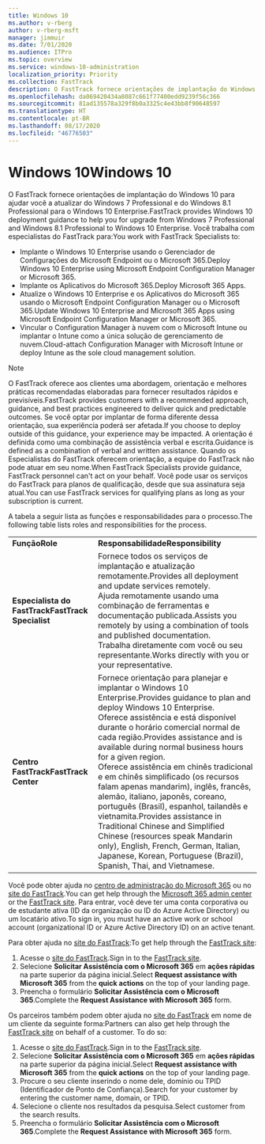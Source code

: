 ```yaml
---
title: Windows 10
ms.author: v-rberg
author: v-rberg-msft
manager: jimmuir
ms.date: 7/01/2020
ms.audience: ITPro
ms.topic: overview
ms.service: windows-10-administration
localization_priority: Priority
ms.collection: FastTrack
description: O FastTrack fornece orientações de implantação do Windows 10 para ajudar você a atualizar do Windows 7 Professional e do Windows 8.1 Professional para o Windows 10 Enterprise.
ms.openlocfilehash: da069420434a8087c661f77400edd9239f56c366
ms.sourcegitcommit: 81ad135578a329f8b0a3325c4e43bb8f90648597
ms.translationtype: HT
ms.contentlocale: pt-BR
ms.lasthandoff: 08/17/2020
ms.locfileid: "46776503"
---
```

# <a name="windows-10"></a><span data-ttu-id="faffb-103">Windows 10</span><span class="sxs-lookup"><span data-stu-id="faffb-103">Windows 10</span></span>

<span data-ttu-id="faffb-104">O FastTrack fornece orientações de implantação do Windows 10 para ajudar você a atualizar do Windows 7 Professional e do Windows 8.1 Professional para o Windows 10 Enterprise.</span><span class="sxs-lookup"><span data-stu-id="faffb-104">FastTrack provides Windows 10 deployment guidance to help you for upgrade from Windows 7 Professional and Windows 8.1 Professional to Windows 10 Enterprise.</span></span> <span data-ttu-id="faffb-105">Você trabalha com especialistas do FastTrack para:</span><span class="sxs-lookup"><span data-stu-id="faffb-105">You work with FastTrack Specialists to:</span></span>

- <span data-ttu-id="faffb-106">Implante o Windows 10 Enterprise usando o Gerenciador de Configurações do Microsoft Endpoint ou o Microsoft 365.</span><span class="sxs-lookup"><span data-stu-id="faffb-106">Deploy Windows 10 Enterprise using Microsoft Endpoint Configuration Manager or Microsoft 365.</span></span>
- <span data-ttu-id="faffb-107">Implante os Aplicativos do Microsoft 365.</span><span class="sxs-lookup"><span data-stu-id="faffb-107">Deploy Microsoft 365 Apps.</span></span> 
- <span data-ttu-id="faffb-108">Atualize o Windows 10 Enterprise e os Aplicativos do Microsoft 365 usando o Microsoft Endpoint Configuration Manager ou o Microsoft 365.</span><span class="sxs-lookup"><span data-stu-id="faffb-108">Update Windows 10 Enterprise and Microsoft 365 Apps using Microsoft Endpoint Configuration Manager or Microsoft 365.</span></span>
- <span data-ttu-id="faffb-109">Vincular o Configuration Manager à nuvem com o Microsoft Intune ou implantar o Intune como a única solução de gerenciamento de nuvem.</span><span class="sxs-lookup"><span data-stu-id="faffb-109">Cloud-attach Configuration Manager with Microsoft Intune or deploy Intune as the sole cloud management solution.</span></span>
  
> [!NOTE]
> <span data-ttu-id="faffb-110">O FastTrack oferece aos clientes uma abordagem, orientação e melhores práticas recomendadas elaboradas para fornecer resultados rápidos e previsíveis.</span><span class="sxs-lookup"><span data-stu-id="faffb-110">FastTrack provides customers with a recommended approach, guidance, and best practices engineered to deliver quick and predictable outcomes.</span></span> <span data-ttu-id="faffb-111">Se você optar por implantar de forma diferente dessa orientação, sua experiência poderá ser afetada.</span><span class="sxs-lookup"><span data-stu-id="faffb-111">If you choose to deploy outside of this guidance, your experience may be impacted.</span></span> <span data-ttu-id="faffb-112">A orientação é definida como uma combinação de assistência verbal e escrita.</span><span class="sxs-lookup"><span data-stu-id="faffb-112">Guidance is defined as a combination of verbal and written assistance.</span></span> <span data-ttu-id="faffb-113">Quando os Especialistas do FastTrack oferecem orientação, a equipe do FastTrack não pode atuar em seu nome.</span><span class="sxs-lookup"><span data-stu-id="faffb-113">When FastTrack Specialists provide guidance, FastTrack personnel can't act on your behalf.</span></span> <span data-ttu-id="faffb-114">Você pode usar os serviços do FastTrack para planos de qualificação, desde que sua assinatura seja atual.</span><span class="sxs-lookup"><span data-stu-id="faffb-114">You can use FastTrack services for qualifying plans as long as your subscription is current.</span></span>  
    
<span data-ttu-id="faffb-115">A tabela a seguir lista as funções e responsabilidades para o processo.</span><span class="sxs-lookup"><span data-stu-id="faffb-115">The following table lists roles and responsibilities for the process.</span></span>

|||
|:-----|:-----|
|<span data-ttu-id="faffb-116">**Função**</span><span class="sxs-lookup"><span data-stu-id="faffb-116">**Role**</span></span> <br/> |<span data-ttu-id="faffb-117">**Responsabilidade**</span><span class="sxs-lookup"><span data-stu-id="faffb-117">**Responsibility**</span></span> <br/> |
|<span data-ttu-id="faffb-118">**Especialista do FastTrack**</span><span class="sxs-lookup"><span data-stu-id="faffb-118">**FastTrack Specialist**</span></span> <br/> |<span data-ttu-id="faffb-119">Fornece todos os serviços de implantação e atualização remotamente.</span><span class="sxs-lookup"><span data-stu-id="faffb-119">Provides all deployment and update services remotely.</span></span>  <br/> <span data-ttu-id="faffb-120">Ajuda remotamente usando uma combinação de ferramentas e documentação publicada.</span><span class="sxs-lookup"><span data-stu-id="faffb-120">Assists you remotely by using a combination of tools and published documentation.</span></span> <br/> <span data-ttu-id="faffb-121">Trabalha diretamente com você ou seu representante.</span><span class="sxs-lookup"><span data-stu-id="faffb-121">Works directly with you or your representative.</span></span>|
|<span data-ttu-id="faffb-122">**Centro FastTrack**</span><span class="sxs-lookup"><span data-stu-id="faffb-122">**FastTrack Center**</span></span>  <br/> |<span data-ttu-id="faffb-123">Fornece orientação para planejar e implantar o Windows 10 Enterprise.</span><span class="sxs-lookup"><span data-stu-id="faffb-123">Provides guidance to plan and deploy Windows 10 Enterprise.</span></span>   <br/> <span data-ttu-id="faffb-124">Oferece assistência e está disponível durante o horário comercial normal de cada região.</span><span class="sxs-lookup"><span data-stu-id="faffb-124">Provides assistance and is available during normal business hours for a given region.</span></span> <br/> <span data-ttu-id="faffb-125">Oferece assistência em chinês tradicional e em chinês simplificado (os recursos falam apenas mandarim), inglês, francês, alemão, italiano, japonês, coreano, português (Brasil), espanhol, tailandês e vietnamita.</span><span class="sxs-lookup"><span data-stu-id="faffb-125">Provides assistance in Traditional Chinese and Simplified Chinese (resources speak Mandarin only), English, French, German, Italian, Japanese, Korean, Portuguese (Brazil), Spanish, Thai, and Vietnamese.</span></span>|
 
<span data-ttu-id="faffb-126">Você pode obter ajuda no [centro de administração do Microsoft 365](https://go.microsoft.com/fwlink/?linkid=2032704) ou no [site do FastTrack](https://go.microsoft.com/fwlink/?linkid=780698).</span><span class="sxs-lookup"><span data-stu-id="faffb-126">You can get help through the [Microsoft 365 admin center](https://go.microsoft.com/fwlink/?linkid=2032704) or the [FastTrack site](https://go.microsoft.com/fwlink/?linkid=780698).</span></span> <span data-ttu-id="faffb-127">Para entrar, você deve ter uma conta corporativa ou de estudante ativa (ID da organização ou ID do Azure Active Directory) ou um locatário ativo.</span><span class="sxs-lookup"><span data-stu-id="faffb-127">To sign in, you must have an active work or school account (organizational ID or Azure Active Directory ID) on an active tenant.</span></span> 

<span data-ttu-id="faffb-128">Para obter ajuda no [site do FastTrack](https://go.microsoft.com/fwlink/?linkid=780698):</span><span class="sxs-lookup"><span data-stu-id="faffb-128">To get help through the [FastTrack site](https://go.microsoft.com/fwlink/?linkid=780698):</span></span> 
1.    <span data-ttu-id="faffb-129">Acesse o [site do FastTrack](https://go.microsoft.com/fwlink/?linkid=780698).</span><span class="sxs-lookup"><span data-stu-id="faffb-129">Sign in to the [FastTrack site](https://go.microsoft.com/fwlink/?linkid=780698).</span></span> 
2.    <span data-ttu-id="faffb-130">Selecione **Solicitar Assistência com o Microsoft 365** em **ações rápidas** na parte superior da página inicial.</span><span class="sxs-lookup"><span data-stu-id="faffb-130">Select **Request assistance with Microsoft 365** from the **quick actions** on the top of your landing page.</span></span>
3.    <span data-ttu-id="faffb-131">Preencha o formulário **Solicitar Assistência com o Microsoft 365**.</span><span class="sxs-lookup"><span data-stu-id="faffb-131">Complete the **Request Assistance with Microsoft 365** form.</span></span>
  
<span data-ttu-id="faffb-p104">Os parceiros também podem obter ajuda no [site do FastTrack](https://go.microsoft.com/fwlink/?linkid=780698) em nome de um cliente da seguinte forma:</span><span class="sxs-lookup"><span data-stu-id="faffb-p104">Partners can also get help through the [FastTrack site](https://go.microsoft.com/fwlink/?linkid=780698) on behalf of a customer. To do so:</span></span>
1.    <span data-ttu-id="faffb-134">Acesse o [site do FastTrack](https://go.microsoft.com/fwlink/?linkid=780698).</span><span class="sxs-lookup"><span data-stu-id="faffb-134">Sign in to the [FastTrack site](https://go.microsoft.com/fwlink/?linkid=780698).</span></span> 
2.    <span data-ttu-id="faffb-135">Selecione **Solicitar Assistência com o Microsoft 365** em **ações rápidas** na parte superior da página inicial.</span><span class="sxs-lookup"><span data-stu-id="faffb-135">Select **Request assistance with Microsoft 365** from the **quick actions** on the top of your landing page.</span></span>
3.    <span data-ttu-id="faffb-136">Procure o seu cliente inserindo o nome dele, domínio ou TPID (Identificador de Ponto de Confiança).</span><span class="sxs-lookup"><span data-stu-id="faffb-136">Search for your customer by entering the customer name, domain, or TPID.</span></span>
4.    <span data-ttu-id="faffb-137">Selecione o cliente nos resultados da pesquisa.</span><span class="sxs-lookup"><span data-stu-id="faffb-137">Select customer from the search results.</span></span>
5.    <span data-ttu-id="faffb-138">Preencha o formulário **Solicitar Assistência com o Microsoft 365**.</span><span class="sxs-lookup"><span data-stu-id="faffb-138">Complete the **Request Assistance with Microsoft 365** form.</span></span>
 

